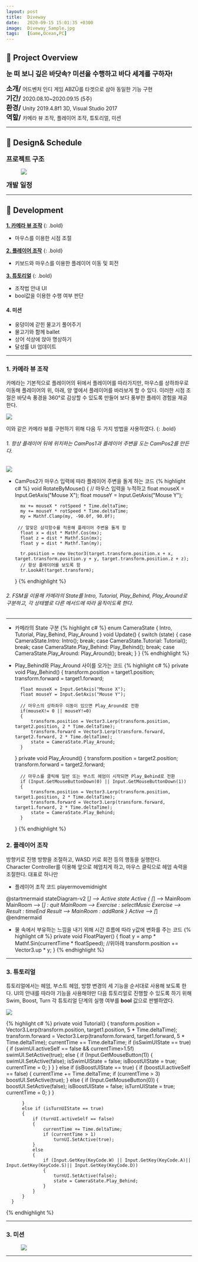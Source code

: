 ```yaml
---
layout: post
title:  Diveway
date:   2020-09-15 15:01:35 +0300
image:  Diveway_Sample.jpg
tags:   [Game,Ocean,PC]
---
```

## 🌊 Project Overview
  
**<font size="4"> 눈 떠 보니 깊은 바닷속? 미션을 수행하고 바다 세계를 구하자!</font>**  

**<font size="4">소개/ </font>** 어드벤처 인디 게임 ABZÛ를 타겟으로 삼아 동일한 기능 구현  
**<font size="4">기간/ </font>** 2020.08.10~2020.09.15 (5주)  
**<font size="4">환경/ </font>** Unity 2019.4.8f1 3D, Visual Studio 2017  
**<font size="4">역할/ </font>** 카메라 뷰 조작, 플레이어 조작, 튜토리얼, 미션

---

## 🌊 Design& Schedule

**<font size="4">프로젝트 구조</font>**
<figure>
<img src="{{ site.baseurl }}/images/Diveway_Structure_White.jpg">
</figure>

**<font size="4">개발 일정</font>**

---

## 🌊 Development

**[1. 카메라 뷰 조작](#1-카메라-뷰-조작)**
{: .bold}   
* 마우스를 이용한 시점 조절

**[2. 플레이어 조작](#2-플레이어-조작)**
{: .bold}    
* 키보드와 마우스를 이용한 플레이어 이동 및 회전

**[3. 튜토리얼](#3-튜토리얼)**
{: .bold}   
* 조작법 안내 UI
* bool값을 이용한 수행 여부 판단

#### 4. 미션
* 웅덩이에 갇힌 물고기 풀어주기
* 물고기와 함께 ballet
* 상어 석상에 앉아 명상하기
* 달성률 UI 업데이트

---
### 1. 카메라 뷰 조작  

카메라는 기본적으로 플레이어의 뒤에서 플레이어를 따라가지만, 마우스를 상하좌우로 이동해 플레이어의 위, 아래, 양 옆에서 플레이어를 바라보게 할 수 있다. 이러한 시점 조절은 바닷속 풍경을 360°로 감상할 수 있도록 만들어 보다 풍부한 플레이 경험을 제공한다.  

![]({{site.baseurl}}/images/Diveway_CamPos_gif.gif)  


이와 같은 카메라 뷰를 구현하기 위해 다음 두 가지 방법을 사용하였다.
{: .bold}

###### 1. 항상 플레이어 뒤에 위치하는 CamPos1과 플레이어 주변을 도는 CamPos2를 만든다.  

![]({{site.baseurl}}/images/Diveway_Campos1and2.jpg) 

- CamPos2가 마우스 입력에 따라 플레이어 주변을 돌게 하는 코드
{% highlight c# %}
  void RotateByMouse()
    {
       // 마우스 입력을 누적하고
        float mouseX = Input.GetAxis("Mouse X");
        float mouseY = Input.GetAxis("Mouse Y");

        mx += mouseX * rotSpeed * Time.deltaTime;
        my += mouseY * rotSpeed * Time.deltaTime;
        my = Mathf.Clamp(my, -90.0f, 90.0f);

       // 알맞은 삼각함수를 적용해 플레이어 주변을 돌게 함
        float x = dist * Mathf.Cos(mx);
        float z = dist * Mathf.Sin(mx);
        float y = dist * Mathf.Tan(my);

        tr.position = new Vector3(target.transform.position.x + x, target.transform.position.y + y, target.transform.position.z + z);
        // 항상 플레이어를 보도록 함
        tr.LookAt(target.transform);
    }
{% endhighlight %} 

###### 2. FSM을 이용해 카메라의 State를 Intro, Tutorial, Play_Behind, Play_Around로 구분하고, 각 상태별로 다른 메서드에 따라 움직이도록 한다.

<hr>

- 카메라의 State 구분
 {% highlight c# %}
 enum CameraState
    {
        Intro,
        Tutorial,
        Play_Behind,
        Play_Around
    }
    void Update()
    {
        switch (state)
        {
            case CameraState.Intro:
                Intro();
                break;
            case CameraState.Tutorial:
                Tutorial();
                break;
            case CameraState.Play_Behind:
                Play_Behind();
                break;
            case CameraState.Play_Around:
                Play_Around();
                break;
        }
    }
 {% endhighlight %}


- Play_Behind와 Play_Around 사이를 오가는 코드
{% highlight c# %}
private void Play_Behind()
    {
        transform.position = target1.position;
        transform.forward = target1.forward;

        float mouseX = Input.GetAxis("Mouse X");
        float mouseY = Input.GetAxis("Mouse Y");

        // 마우스의 상하좌우 이동이 있으면 Play_Around로 전환
        if(mouseX!= 0 || mouseY!=0)
        {
            transform.position = Vector3.Lerp(transform.position, target2.position, 2 * Time.deltaTime);
            transform.forward = Vector3.Lerp(transform.forward, target2.forward, 2 * Time.deltaTime);
            state = CameraState.Play_Around;
        }
    }
    private void Play_Around()
    {
        transform.position = target2.position;
        transform.forward = target2.forward;

        // 마우스를 클릭해 일반 또는 부스트 헤엄이 시작되면 Play_Behind로 전환
        if (Input.GetMouseButtonDown(0) || Input.GetMouseButtonDown(1))
        {
            transform.position = Vector3.Lerp(transform.position, target1.position, 2 * Time.deltaTime);
            transform.forward = Vector3.Lerp(transform.forward, target1.forward, 2 * Time.deltaTime);
            state = CameraState.Play_Behind;
        }
    }
{% endhighlight %}  

### 2. 플레이어 조작  

방향키로 진행 방향을 조절하고, WASD 키로 회전 등의 행동을 실행한다.  
Character Controller를 이용해 앞으로 헤엄치게 하고, 마우스 클릭으로 헤엄 속력을 조절한다.
대표로 하나만

* 플레이어 조작 코드
playermovemidnight

@startmermaid
stateDiagram-v2
    [*] --> Active
    state Active {
        [*] --> MainRoom
        MainRoom --> [*] : quit
        MainRoom --> Exercise : selectMusic
        Exercise --> Result : timeEnd
        Result --> MainRoom : addRank 
    }
    Active --> [*]
@endmermaid

* 물 속에서 부유하는 느낌을 내기 위해 시간 흐름에 따라 y값에 변화를 주는 코드
{% highlight c# %}
  private void FloatPlayer()
      {
          float y = amp * Mathf.Sin(currentTime * floatSpeed); //위아래 
          transform.position += Vector3.up * y;
      }
{% endhighlight %} 


---

### 3. 튜토리얼

튜토리얼에서는 헤엄, 부스트 헤엄, 방향 변경의 세 기능을 순서대로 사용해 보도록 한다. UI의 안내를 따라야 기능을 사용해야만 다음 튜토리얼로 진행할 수 있도록 하기 위해 Swim, Boost, Turn 각 튜토리얼 단계의 실행 여부를 __bool__ 값으로 판별하였다.  

![]({{site.baseurl}}/images/Diveway_Tutorial_gif.gif)  

{% highlight c# %}
  private void Tutorial()
      {
          transform.position = Vector3.Lerp(transform.position, target1.position, 5 * Time.deltaTime);
          transform.forward = Vector3.Lerp(transform.forward, target1.forward, 5 * Time.deltaTime);
          currentTime += Time.deltaTime;
          if (isSwimUIState == true)
          {
              if (swimUI.activeSelf == false && currentTime>1.5f)
                  swimUI.SetActive(true);
              else
              {
                  if (Input.GetMouseButton(1))
                  {
                      swimUI.SetActive(false);
                      isSwimUIState = false;
                      isBoostUIState = true;
                      currentTime = 0;
                  }
              }
          }
          else if (isBoostUIState == true)
          {
              if (boostUI.activeSelf == false)
              {
                  currentTime += Time.deltaTime;
                  if (currentTime > 3)
                      boostUI.SetActive(true);
              }
              else
              {
                  if (Input.GetMouseButton(0))
                  {
                      boostUI.SetActive(false);
                      isBoostUIState = false;
                      isTurnUIState = true;
                      currentTime = 0;
                  }
              }

          }
          else if (isTurnUIState == true)
          {
              if (turnUI.activeSelf == false)
              {
                  currentTime += Time.deltaTime;
                  if (currentTime > 1)
                      turnUI.SetActive(true);
              }
              else
              {
                  if (Input.GetKey(KeyCode.W) || Input.GetKey(KeyCode.A)|| Input.GetKey(KeyCode.S)|| Input.GetKey(KeyCode.D)) 
                  {
                      turnUI.SetActive(false);
                      state = CameraState.Play_Behind;
                  }
              }
          }
      }
{% endhighlight %}

---

### 3. 미션

<figure>
<img src="{{ site.baseurl }}/images/Diveway_Puddle.jpg">
</figure>

---



